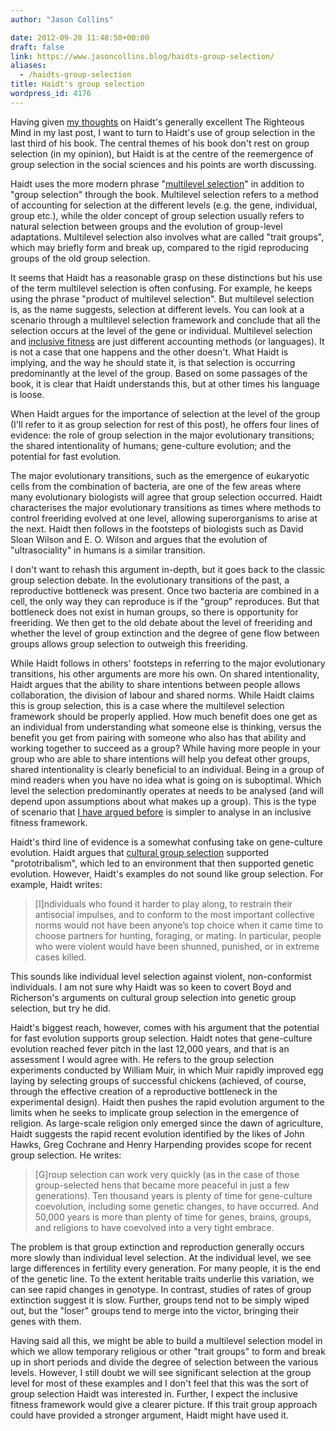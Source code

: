 ```yaml
---
author: "Jason Collins"

date: 2012-09-28 11:48:50+00:00
draft: false
link: https://www.jasoncollins.blog/haidts-group-selection/
aliases:
  - /haidts-group-selection
title: Haidt's group selection
wordpress_id: 4176
---
```


Having given [my thoughts](https://www.jasoncollins.blog/haidts-the-righteous-mind/) on Haidt's generally excellent The Righteous Mind in my last post, I want to turn to Haidt's use of group selection in the last third of his book. The central themes of his book don't rest on group selection (in my opinion), but Haidt is at the centre of the reemergence of group selection in the social sciences and his points are worth discussing.

Haidt uses the more modern phrase "[multilevel selection](https://www.jasoncollins.blog/what-is-multilevel-selection/)" in addition to "group selection" through the book. Multilevel selection refers to a method of accounting for selection at the different levels (e.g. the gene, individual, group etc.), while the older concept of group selection usually refers to natural selection between groups and the evolution of group-level adaptations. Multilevel selection also involves what are called "trait groups", which may briefly form and break up, compared to the rigid reproducing groups of the old group selection.

It seems that Haidt has a reasonable grasp on these distinctions but his use of the term multilevel selection is often confusing. For example, he keeps using the phrase "product of multilevel selection". But multilevel selection is, as the name suggests, selection at different levels. You can look at a scenario through a multilevel selection framework and conclude that all the selection occurs at the level of the gene or individual. Multilevel selection and [inclusive fitness](http://en.wikipedia.org/wiki/Inclusive_fitness) are just different accounting methods (or languages). It is not a case that one happens and the other doesn't. What Haidt is implying, and the way he should state it, is that selection is occurring predominantly at the level of the group. Based on some passages of the book, it is clear that Haidt understands this, but at other times his language is loose.

When Haidt argues for the importance of selection at the level of the group (I'll refer to it as group selection for rest of this post), he offers four lines of evidence: the role of group selection in the major evolutionary transitions; the shared intentionality of humans; gene-culture evolution; and the potential for fast evolution.

The major evolutionary transitions, such as the emergence of eukaryotic cells from the combination of bacteria, are one of the few areas where many evolutionary biologists will agree that group selection occurred. Haidt characterises the major evolutionary transitions as times where methods to control freeriding evolved at one level, allowing superorganisms to arise at the next. Haidt then follows in the footsteps of biologists such as David Sloan Wilson and E. O. Wilson and argues that the evolution of "ultrasociality" in humans is a similar transition.

I don't want to rehash this argument in-depth, but it goes back to the classic group selection debate. In the evolutionary transitions of the past, a reproductive bottleneck was present. Once two bacteria are combined in a cell, the only way they can reproduce is if the "group" reproduces. But that bottleneck does not exist in human groups, so there is opportunity for freeriding. We then get to the old debate about the level of freeriding and whether the level of group extinction and the degree of gene flow between groups allows group selection to outweigh this freeriding.

While Haidt follows in others' footsteps in referring to the major evolutionary transitions, his other arguments are more his own. On shared intentionality, Haidt argues that the ability to share intentions between people allows collaboration, the division of labour and shared norms. While Haidt claims this is group selection, this is a case where the multilevel selection framework should be properly applied. How much benefit does one get as an individual from understanding what someone else is thinking, versus the benefit you get from pairing with someone who also has that ability and working together to succeed as a group? While having more people in your group who are able to share intentions will help you defeat other groups, shared intentionality is clearly beneficial to an individual. Being in a group of mind readers when you have no idea what is going on is suboptimal. Which level the selection predominantly operates at needs to be analysed (and will depend upon assumptions about what makes up a group). This is the type of scenario that [I have argued before](https://www.jasoncollins.blog/groups-kin-and-self-interest/) is simpler to analyse in an inclusive fitness framework.

Haidt's third line of evidence is a somewhat confusing take on gene-culture evolution. Haidt argues that [cultural group selection](https://www.jasoncollins.blog/labelling-cultural-group-selection/) supported "prototribalism", which led to an environment that then supported genetic evolution. However, Haidt's examples do not sound like group selection. For example, Haidt writes:


<blockquote>[I]ndividuals who found it harder to play along, to restrain their antisocial impulses, and to conform to the most important collective norms would not have been anyone’s top choice when it came time to choose partners for hunting, foraging, or mating. In particular, people who were violent would have been shunned, punished, or in extreme cases killed.</blockquote>


This sounds like individual level selection against violent, non-conformist individuals. I am not sure why Haidt was so keen to covert Boyd and Richerson's arguments on cultural group selection into genetic group selection, but try he did.

Haidt's biggest reach, however, comes with his argument that the potential for fast evolution supports group selection. Haidt notes that gene-culture evolution reached fever pitch in the last 12,000 years, and that is an assessment I would agree with. He refers to the group selection experiments conducted by William Muir, in which Muir rapidly improved egg laying by selecting groups of successful chickens (achieved, of course, through the effective creation of a reproductive bottleneck in the experimental design). Haidt then pushes the rapid evolution argument to the limits when he seeks to implicate group selection in the emergence of religion. As large-scale religion only emerged since the dawn of agriculture, Haidt suggests the rapid recent evolution identified by the likes of John Hawks, Greg Cochrane and Henry Harpending provides scope for recent group selection. He writes:


<blockquote>[G]roup selection can work very quickly (as in the case of those group-selected hens that became more peaceful in just a few generations). Ten thousand years is plenty of time for gene-culture coevolution, including some genetic changes, to have occurred. And 50,000 years is more than plenty of time for genes, brains, groups, and religions to have coevolved into a very tight embrace.</blockquote>


The problem is that group extinction and reproduction generally occurs more slowly than individual level selection. At the individual level, we see large differences in fertility every generation. For many people, it is the end of the genetic line. To the extent heritable traits underlie this variation, we can see rapid changes in genotype. In contrast, studies of rates of group extinction suggest it is slow. Further, groups tend not to be simply wiped out, but the "loser" groups tend to merge into the victor, bringing their genes with them.

Having said all this, we might be able to build a multilevel selection model in which we allow temporary religious or other "trait groups" to form and break up in short periods and divide the degree of selection between the various levels. However, I still doubt we will see significant selection at the group level for most of these examples and I don't feel that this was the sort of group selection Haidt was interested in. Further, I expect the inclusive fitness framework would give a clearer picture. If this trait group approach could have provided a stronger argument, Haidt might have used it.
